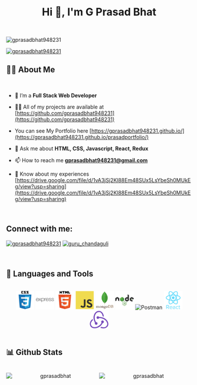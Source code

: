 <h1 align="center">Hi 👋, I'm G Prasad Bhat</h1>
<br/>
<p align="left"> <img src="https://komarev.com/ghpvc/?username=gprasadbhat948231&label=Profile%20views&color=0e75b6&style=flat" alt="gprasadbhat948231" /> </p>

<p align="left"> <a href="https://github.com/ryo-ma/github-profile-trophy"><img src="https://github-profile-trophy.vercel.app/?username=gprasadbhat948231" alt="gprasadbhat948231" /></a> </p>


## 🙋‍♂️ About Me 

<p align="left"> <a href="https://twitter.com/" target="blank"><img src="https://img.shields.io/twitter/follow/?logo=twitter&style=for-the-badge" alt="" /></a> </p>

- 🌱 I’m a **Full Stack Web Developer**

- 👨‍💻 All of my projects are available at [https://github.com/gprasadbhat948231](https://github.com/gprasadbhat948231)

- You can see My Portfolio here [https://gprasadbhat948231.github.io/](https://gprasadbhat948231.github.io/prasadportfolio/)

- 💬 Ask me about **HTML, CSS, Javascript, React, Redux**

- 📫 How to reach me **gprasadbhat948231@gmail.com**

- 📄 Know about my experiences [https://drive.google.com/file/d/1vA3jSj2Kl88Em48SUx5LsYbeSh0MUkEg/view?usp=sharing](https://drive.google.com/file/d/1vA3jSj2Kl88Em48SUx5LsYbeSh0MUkEg/view?usp=sharing)

<br/>

## Connect with me:

<p align="left">
<a href="https://www.linkedin.com/in/g-prasad-bhat-1b1345155/" target="blank"><img align="center" src="https://raw.githubusercontent.com/rahuldkjain/github-profile-readme-generator/master/src/images/icons/Social/linked-in-alt.svg" alt="gprasadbhat948231" height="40" width="40" /></a>
 <a href="https://twitter.com/guru_chandaguli" target="blank"><img align="center" src="https://raw.githubusercontent.com/rahuldkjain/github-profile-readme-generator/master/src/images/icons/Social/twitter.svg" alt="guru_chandaguli" height="40" width="40" /></a>
</p>

<br/>

## 🚀 Languages and Tools
<br/>
<div align="center" gap="10px">
  <img src="https://raw.githubusercontent.com/devicons/devicon/master/icons/css3/css3-original-wordmark.svg" alt="CSS3" width="50" height="50"/>
  <img src="https://raw.githubusercontent.com/devicons/devicon/master/icons/express/express-original-wordmark.svg" alt="Express" width="50" height="50"/>
  <img src="https://raw.githubusercontent.com/devicons/devicon/master/icons/html5/html5-original-wordmark.svg" alt="HTML5" width="50" height="50"/>
  <img src="https://raw.githubusercontent.com/devicons/devicon/master/icons/javascript/javascript-original.svg" alt="JavaScript" width="50" height="50"/>
  <img src="https://raw.githubusercontent.com/devicons/devicon/master/icons/mongodb/mongodb-original-wordmark.svg" alt="MongoDB" width="50" height="50"/>
  <img src="https://raw.githubusercontent.com/devicons/devicon/master/icons/nodejs/nodejs-original-wordmark.svg" alt="Node.js" width="50" height="50"/>
  <img src="https://www.vectorlogo.zone/logos/getpostman/getpostman-icon.svg" alt="Postman" width="50" height="50"/>
  <img src="https://raw.githubusercontent.com/devicons/devicon/master/icons/react/react-original-wordmark.svg" alt="React" width="50" height="50"/>
  <img src="https://raw.githubusercontent.com/devicons/devicon/master/icons/redux/redux-original.svg" alt="Redux" width="50" height="50"/>
</div>
<br/>

## 📊 Github Stats
<br/>
<div align="center" style="display: flex; flex-wrap: nowrap;">
    <img width="420" src="https://github-readme-stats.vercel.app/api/?username=gprasadbhat948231&show_icons=true&hide_border=true&include_all_commits=true" alt="gprasadbhat" />
    <img width="420" src="https://github-readme-streak-stats.herokuapp.com?user=gprasadbhat948231&hide_border=true" alt="gprasadbhat" />
</div>
